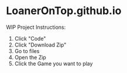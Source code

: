 # LoanerOnTop.github.io
WIP Project
Instructions:
1. Click "Code"
2. Click "Download Zip"
3. Go to files
4. Open the Zip
5. Click the Game you want to play
